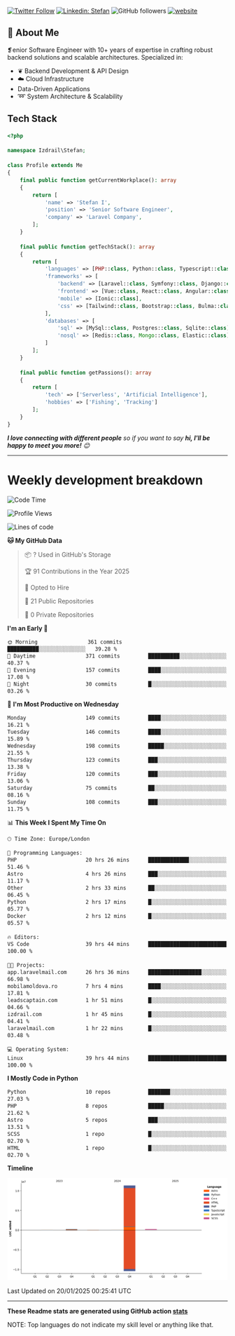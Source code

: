 [![Twitter Follow](https://img.shields.io/twitter/follow/thephpteacher?label=Follow)](https://twitter.com/intent/follow?screen_name=thephpteacher)
[![Linkedin: Stefan](https://img.shields.io/badge/izdrail-blue?style=flat-square&logo=Linkedin&logoColor=white&link=https://www.linkedin.com/in/izdrail/)](https://www.linkedin.com/in/izdrail/)
![GitHub followers](https://img.shields.io/github/followers/izdrail?label=Follow&style=social)
[![website](https://img.shields.io/badge/Website-46a2f1.svg?&style=flat-square&logo=Google-Chrome&logoColor=white&link=https://izdrail.com/)](https://izdrail.com/)

## 🚀 About Me
❡enior Software Engineer with 10+ years of expertise in crafting robust backend solutions and scalable architectures. 
Specialized in:

- ❦ Backend Development & API Design
- ☁️ Cloud Infrastructure
-  Data-Driven Applications
- ➿ System Architecture & Scalability

## Tech Stack

```php
<?php

namespace Izdrail\Stefan;

class Profile extends Me
{
    final public function getCurrentWorkplace(): array
    {
        return [
            'name' => 'Stefan I',
            'position' => 'Senior Software Engineer',
            'company' => 'Laravel Company',
        ];
    }
    
    final public function getTechStack(): array
    {
        return [
            'languages' => [PHP::class, Python::class, Typescript::class],
            'frameworks' => [
                'backend' => [Laravel::class, Symfony::class, Django::class, FastApi::class],
                'frontend' => [Vue::class, React::class, Angular::class],
                'mobile' => [Ionic::class],
                'css' => [Tailwind::class, Bootstrap::class, Bulma::class]
            ],
            'databases' => [
                'sql' => [MySql::class, Postgres::class, Sqlite::class],
                'nosql' => [Redis::class, Mongo::class, Elastic::class]
            ]
        ];
    }

    final public function getPassions(): array
    {
        return [
            'tech' => ['Serverless', 'Artificial Intelligence'],
            'hobbies' => ['Fishing', 'Tracking']
        ];
    }
}
```
 <em><b>I love connecting with different people</b> so if you want to say <b>hi, I'll be happy to meet you more!</b> 😊</em>


---
# Weekly development breakdown
<!--START_SECTION:waka-->
![Code Time](http://img.shields.io/badge/Code%20Time-937%20hrs%2028%20mins-blue)

![Profile Views](http://img.shields.io/badge/Profile%20Views-3-blue)

![Lines of code](https://img.shields.io/badge/From%20Hello%20World%20I%27ve%20Written-11.9%20million%20lines%20of%20code-blue)

**🐱 My GitHub Data** 

> 📦 ? Used in GitHub's Storage 
 > 
> 🏆 91 Contributions in the Year 2025
 > 
> 💼 Opted to Hire
 > 
> 📜 21 Public Repositories 
 > 
> 🔑 0 Private Repositories 
 > 
**I'm an Early 🐤** 

```text
🌞 Morning                361 commits         ██████████░░░░░░░░░░░░░░░   39.28 % 
🌆 Daytime                371 commits         ██████████░░░░░░░░░░░░░░░   40.37 % 
🌃 Evening                157 commits         ████░░░░░░░░░░░░░░░░░░░░░   17.08 % 
🌙 Night                  30 commits          █░░░░░░░░░░░░░░░░░░░░░░░░   03.26 % 
```
📅 **I'm Most Productive on Wednesday** 

```text
Monday                   149 commits         ████░░░░░░░░░░░░░░░░░░░░░   16.21 % 
Tuesday                  146 commits         ████░░░░░░░░░░░░░░░░░░░░░   15.89 % 
Wednesday                198 commits         █████░░░░░░░░░░░░░░░░░░░░   21.55 % 
Thursday                 123 commits         ███░░░░░░░░░░░░░░░░░░░░░░   13.38 % 
Friday                   120 commits         ███░░░░░░░░░░░░░░░░░░░░░░   13.06 % 
Saturday                 75 commits          ██░░░░░░░░░░░░░░░░░░░░░░░   08.16 % 
Sunday                   108 commits         ███░░░░░░░░░░░░░░░░░░░░░░   11.75 % 
```


📊 **This Week I Spent My Time On** 

```text
🕑︎ Time Zone: Europe/London

💬 Programming Languages: 
PHP                      20 hrs 26 mins      █████████████░░░░░░░░░░░░   51.46 % 
Astro                    4 hrs 26 mins       ███░░░░░░░░░░░░░░░░░░░░░░   11.17 % 
Other                    2 hrs 33 mins       ██░░░░░░░░░░░░░░░░░░░░░░░   06.45 % 
Python                   2 hrs 17 mins       █░░░░░░░░░░░░░░░░░░░░░░░░   05.77 % 
Docker                   2 hrs 12 mins       █░░░░░░░░░░░░░░░░░░░░░░░░   05.57 % 

🔥 Editors: 
VS Code                  39 hrs 44 mins      █████████████████████████   100.00 % 

🐱‍💻 Projects: 
app.laravelmail.com      26 hrs 36 mins      █████████████████░░░░░░░░   66.98 % 
mobilamoldova.ro         7 hrs 4 mins        ████░░░░░░░░░░░░░░░░░░░░░   17.81 % 
leadscaptain.com         1 hr 51 mins        █░░░░░░░░░░░░░░░░░░░░░░░░   04.66 % 
izdrail.com              1 hr 45 mins        █░░░░░░░░░░░░░░░░░░░░░░░░   04.41 % 
laravelmail.com          1 hr 22 mins        █░░░░░░░░░░░░░░░░░░░░░░░░   03.48 % 

💻 Operating System: 
Linux                    39 hrs 44 mins      █████████████████████████   100.00 % 
```

**I Mostly Code in Python** 

```text
Python                   10 repos            ███████░░░░░░░░░░░░░░░░░░   27.03 % 
PHP                      8 repos             █████░░░░░░░░░░░░░░░░░░░░   21.62 % 
Astro                    5 repos             ███░░░░░░░░░░░░░░░░░░░░░░   13.51 % 
SCSS                     1 repo              █░░░░░░░░░░░░░░░░░░░░░░░░   02.70 % 
HTML                     1 repo              █░░░░░░░░░░░░░░░░░░░░░░░░   02.70 % 
```



**Timeline**

![Lines of Code chart](https://raw.githubusercontent.com/izdrail/izdrail/master/assets/bar_graph.png)


 Last Updated on 20/01/2025 00:25:41 UTC
<!--END_SECTION:waka-->

---


**These Readme stats are generated using GitHub action [stats](https://github.com/izdrail/stats)**

NOTE: Top languages do not indicate my skill level or anything like that. 
